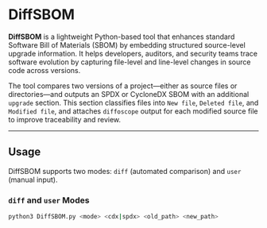 # DiffSBOM

**DiffSBOM** is a lightweight Python-based tool that enhances standard Software Bill of Materials (SBOM) by embedding structured source-level upgrade information. It helps developers, auditors, and security teams trace software evolution by capturing file-level and line-level changes in source code across versions.

The tool compares two versions of a project—either as source files or directories—and outputs an SPDX or CycloneDX SBOM with an additional `upgrade` section. This section classifies files into `New file`, `Deleted file`, and `Modified file`, and attaches `diffoscope` output for each modified source file to improve traceability and review.

---

## Usage

DiffSBOM supports two modes: `diff` (automated comparison) and `user` (manual input).

### `diff` and `user` Modes

```bash
python3 DiffSBOM.py <mode> <cdx|spdx> <old_path> <new_path>



